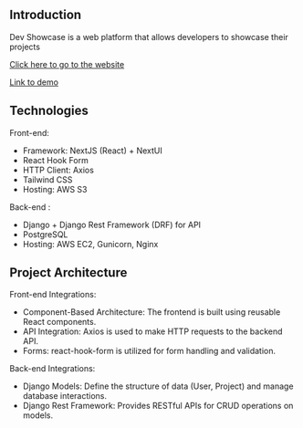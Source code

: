 ## Introduction
Dev Showcase is a web platform that allows developers to showcase their projects

<!-- In this application, users can effortlessly manage shared expenses with friends, family, or colleagues. They can create groups for different occasions or groups of people, add expenses, split bills accurately among group members, and keep track of who owes what. The app provides clear insights into spending patterns and simplifies settling debts, ensuring financial transparency among users. -->
[Click here to go to the website](http://react-django.s3-website.us-east-2.amazonaws.com/)

[Link to demo](https://www.loom.com/share/ffd56b19213a403b873db55183e04421?sid=af39d766-e292-4a07-ae7f-7e4d3160b270)

## Technologies

Front-end:
- Framework: NextJS (React) + NextUI 
- React Hook Form
- HTTP Client: Axios
- Tailwind CSS
- Hosting: AWS S3

Back-end :
- Django + Django Rest Framework (DRF) for API
- PostgreSQL
- Hosting: AWS EC2, Gunicorn, Nginx

## Project Architecture

Front-end Integrations:
- Component-Based Architecture: The frontend is built using reusable React components.
- API Integration: Axios is used to make HTTP requests to the backend API.
- Forms: react-hook-form is utilized for form handling and validation.

Back-end Integrations:
- Django Models: Define the structure of data (User, Project) and manage database interactions.
- Django Rest Framework: Provides RESTful APIs for CRUD operations on models.
<!-- - Custom Validators: Ensure data integrity (e.g., file type validation for images).
User Authentication: Supports user registration and login, including social logins (assumed from LinkedIn field). -->


